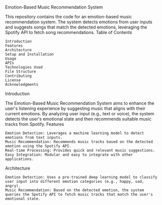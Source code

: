 <!-- Musicali -->

Emotion-Based Music Recommendation System

This repository contains the code for an emotion-based music recommendation system. The system detects emotions from user inputs and suggests songs that match the detected emotions, leveraging the Spotify API to fetch song recommendations.
Table of Contents

    Introduction
    Features
    Architecture
    Setup and Installation
    Usage
    APIs
    Technologies Used
    File Structure
    Contributing
    License
    Acknowledgments

Introduction

The Emotion-Based Music Recommendation System aims to enhance the user's listening experience by suggesting music that aligns with their current emotions. By analyzing user input (e.g., text or voice), the system detects the user's emotional state and then recommends suitable music tracks from Spotify.
Features

    Emotion Detection: Leverages a machine learning model to detect emotions from text inputs.
    Music Recommendation: Recommends music tracks based on the detected emotion using the Spotify API.
    Real-time Processing: Provides quick and relevant music suggestions.
    Easy Integration: Modular and easy to integrate with other applications.

Architecture

    Emotion Detection: Uses a pre-trained deep learning model to classify user input into different emotion categories (e.g., happy, sad, angry).
    Music Recommendation: Based on the detected emotion, the system queries the Spotify API to fetch music tracks that match the user's emotional state.
    